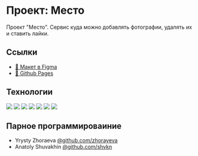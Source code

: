 # Проект: Место
Проект "Место". Сервис куда можно добавлять фотографии, удалять их и ставить лайки.

## Ссылки
+ [🔗 Макет в Figma](https://www.figma.com/file/bjyvbKKJN2naO0ucURl2Z0/JavaScript.-Sprint-5?node-id=0%3A1)
+ [🔗 Github Pages](https://shvkn.github.io/mstp/)

##  Технологии
<img src="https://img.shields.io/badge/HTML-black?style=flat&logo=html5&logoColor=F24E1E"> <img src="https://img.shields.io/badge/CSS 3-Responsive : Flex : Grid-90ee90?style=flat&logo=css3"> <img src="https://img.shields.io/badge/Javascript-gray?style=flat&logo=javascript&logoColor=#fff"> <img src="https://img.shields.io/badge/BEM-gold?style=flat&logo=bem&logoColor=black"> <img src="https://img.shields.io/badge/Figma-F24E1E?style=flat&logo=figma&logoColor=white"> <img src="https://img.shields.io/badge/Webpack-magenta?style=flat&logo=webpack&logoColor=white"> <img src="https://img.shields.io/badge/Object Oriented Programming-blue?style=flat">

## Парное программироваиние
+ Yrysty Zhoraeva [@github.com/zhorayeva](https://github.com/zhorayeva)
+ Anatoly Shuvakhin [@github.com/shvkn](https://github.com/shvkn)
